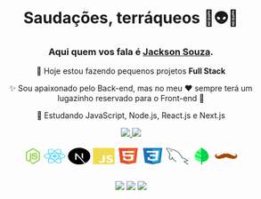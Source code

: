 <div align="center">
  <h1>Saudações, terráqueos 🚀👽🖖</h1>
</div>

<div align="center">
  <h3>Aqui quem vos fala é <a href="https://www.linkedin.com/in/jackson-souza-ads/">Jackson Souza</a>.</h3>
</div>

<div align="center">
  <p>🔭 Hoje estou fazendo pequenos projetos <strong>Full Stack</strong></p>
  <p>✨ Sou apaixonado pelo Back-end, mas no meu ❤ sempre terá um lugazinho reservado para o Front-end 💞</p>
  <p>🌱 Estudando JavaScript, Node.js, React.js e Next.js</p>
</div>

<div align="center">
  <a href="https://github.com/JackSSads">
    <img height="150em" src="https://github-readme-stats.vercel.app/api?username=JackSSads&show_icons=true&theme=dark&include_all_commits=true&count_private=true" />
    <img height="150em" src="https://github-readme-stats.vercel.app/api/top-langs/?username=JackSSads&layout=compact&langs_count=7&theme=dark" />
  </a>
</div>

<div align="center" style="display: inline_block"><br>
  <img align="center" alt="Jack-Node.js" height="30" width="30" src="https://github.com/devicons/devicon/blob/master/icons/nodejs/nodejs-original.svg">
  <img align="center" alt="Jack-React" height="30" width="40" src="https://raw.githubusercontent.com/devicons/devicon/master/icons/react/react-original.svg">
  <img align="center" alt="Jack-Next.js" height="30" width="40" src="https://github.com/devicons/devicon/blob/master/icons/nextjs/nextjs-original.svg">
  <img align="center" alt="Jack-JavaScript" height="30" width="40" src="https://raw.githubusercontent.com/devicons/devicon/master/icons/javascript/javascript-plain.svg">
  <img align="center" alt="Jack-HTML5" height="30" width="40" src="https://raw.githubusercontent.com/devicons/devicon/master/icons/html5/html5-original.svg">
  <img align="center" alt="Jack-CSS3" height="30" width="40" src="https://raw.githubusercontent.com/devicons/devicon/master/icons/css3/css3-original.svg">
  <img align="center" alt="Jack-MySQL" height="30" width="40" src="https://github.com/JackSSads/JackSSads/blob/main/.github/workflows/mysql.png">
  <img align="center" alt="Jack-MongoDB" height="30" width="40" src="https://github.com/JackSSads/JackSSads/blob/main/.github/workflows/mongodb.png">
  <img align="center" alt="Jack-Handlebars" height="30" width="40" src="https://github.com/JackSSads/JackSSads/blob/main/.github/workflows/handlebars.png">
</div>
  
##

<div align="center">
  <a href="https://instagram.com/jackssads/" target="_blank"><img src="https://img.shields.io/badge/-Instagram-%23E4405F?style=for-the-badge&logo=instagram&logoColor=white" target="_blank"></a>
  <a href="https://www.linkedin.com/in/jackson-souza-ads/" target="_blank"><img src="https://img.shields.io/badge/-LinkedIn-%230077B5?style=for-the-badge&logo=linkedin&logoColor=white" target="_blank"></a>
  <a href="mailto:contatoJacksonSouza@hotmail.com"><img src="https://img.shields.io/badge/-Email-%23333?style=for-the-badge&logo=gmail&logoColor=white" target="_blank"></a>
</div>

